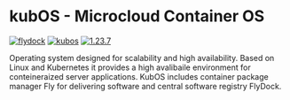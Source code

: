 # kubOS - Microcloud Container OS

[![flydock](https://img.shields.io/badge/group-flydock-FFAAAA)](#) [![kubos](https://img.shields.io/badge/application-kubos-90EE90)](#) [![1.23.7](https://img.shields.io/badge/version-1.23.7-70FFFF)](#)

Operating system designed for scalability and high availability.
Based on Linux and Kubernetes it provides a high avalibaile environment for conteineraized server applications.
KubOS includes container package manager Fly for delivering software and central software registry FlyDock.
